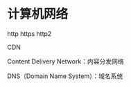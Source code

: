 

# 计算机网络

http https http2



CDN

 

Content Delivery Network：内容分发网络 

DNS（Domain Name System）：域名系统 

